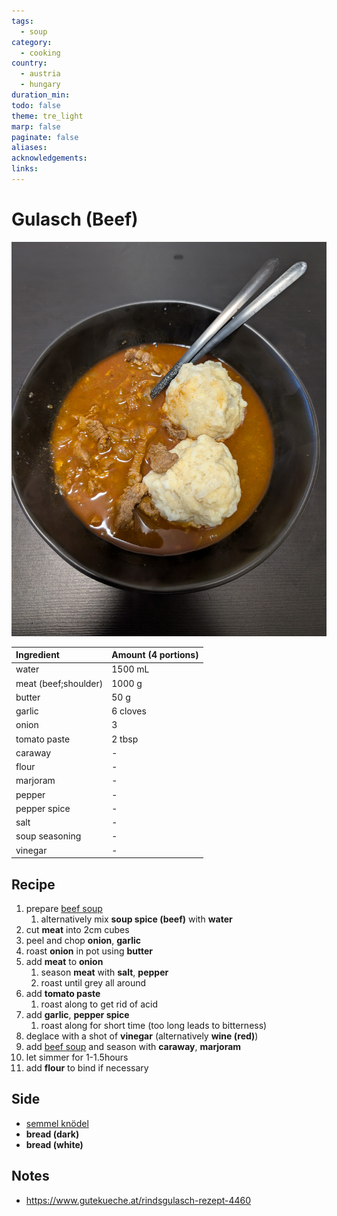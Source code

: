 ```yaml
---
tags:
  - soup
category:
  - cooking
country:
  - austria
  - hungary
duration_min: 
todo: false
theme: tre_light
marp: false
paginate: false
aliases: 
acknowledgements: 
links:
---
```


# Gulasch (Beef)

![300](../gfx/PXL_20250323_080123124.jpg)

|Ingredient|Amount (4 portions)|
| :- | :- |
|water|1500 mL|
|meat (beef;shoulder)|1000 g|
|butter|50 g|
|garlic|6 cloves|
|onion|3|
|tomato paste|2 tbsp|
|caraway|-|
|flour|-|
|marjoram|-|
|pepper|-|
|pepper spice|-|
|salt|-|
|soup seasoning|-|
|vinegar|-|

## Recipe

1. prepare [beef soup](./Soup_Beef.md)
    1. alternatively mix **soup spice (beef)** with **water**
1. cut **meat** into 2cm cubes
1. peel and chop **onion**, **garlic**
1. roast **onion** in pot using **butter**
1. add **meat** to **onion**
    1. season **meat** with **salt**, **pepper**
    1. roast until grey all around
1. add **tomato paste**
    1. roast along to get rid of acid
1. add **garlic**, **pepper spice**
    1. roast along for short time (too long leads to bitterness)
1. deglace with a shot of **vinegar** (alternatively **wine (red)**)
1. add [beef soup](./Soup_Beef.md) and season with **caraway**, **marjoram**
1. let simmer for 1-1.5hours
1. add **flour** to bind if necessary 

## Side
* [semmel knödel](./Knoedel_Semmel.md)
* **bread (dark)**
* **bread (white)**

## Notes
* [https://www.gutekueche.at/rindsgulasch-rezept-4460 ](https://www.gutekueche.at/rindsgulasch-rezept-4460 )
